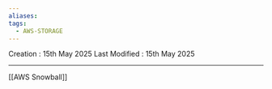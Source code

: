 ```yaml
---
aliases: 
tags:
  - AWS-STORAGE
---
```

Creation : 15th May 2025
Last Modified : 15th May 2025
___
[[AWS Snowball]]